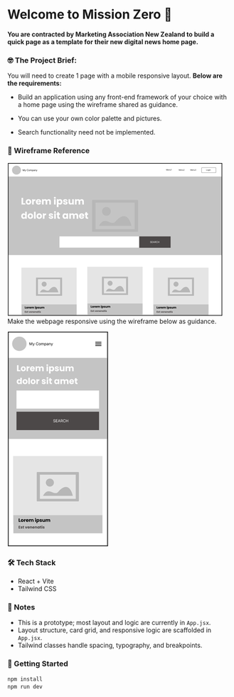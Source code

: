 # Welcome to **Mission Zero** 🚀

**You are contracted by Marketing Association New Zealand to build a quick page as a template for their new digital news home page.**

### 🤓 The Project Brief:

You will need to create 1 page with a mobile responsive layout.
**Below are the requirements:**

- Build an application using any front-end framework of your choice with a home page using the wireframe shared as guidance.

- You can use your own color palette and pictures.

- Search functionality need not be implemented.

### 🧩 Wireframe Reference

![Wireframe-desktop](././public/images/wireframe-desktop.png)
Make the webpage responsive using the wireframe below as guidance.

![Wireframe-mobile](././public/images/wireframe-mobile.png)

### 🛠️ Tech Stack

- React + Vite
- Tailwind CSS

### 📝 Notes

- This is a prototype; most layout and logic are currently in `App.jsx`.
- Layout structure, card grid, and responsive logic are scaffolded in `App.jsx`.
- Tailwind classes handle spacing, typography, and breakpoints.

### 🚀 Getting Started

```bash
npm install
npm run dev
```
